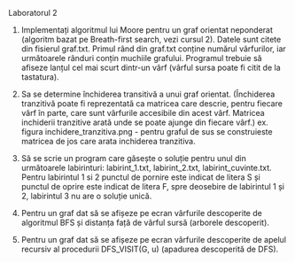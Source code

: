 Laboratorul 2

1. Implementați algoritmul lui Moore pentru un graf orientat neponderat (algoritm bazat pe Breath-first search, vezi cursul 2). 
Datele sunt citete din fisierul graf.txt. Primul rând din graf.txt conține numărul vârfurilor, iar următoarele rânduri conțin muchiile grafului. 
Programul trebuie să afiseze lanțul cel mai scurt dintr-un vârf (vârful sursa poate fi citit de la tastatura).

2. Sa se determine închiderea transitivă a unui graf orientat. 
(Închiderea tranzitivă poate fi reprezentată ca matricea care descrie, pentru fiecare vârf în parte, 
care sunt vârfurile accesibile din acest vârf. Matricea inchiderii tranzitive arată unde se poate ajunge din fiecare vârf.) 
ex. figura inchidere_tranzitiva.png - pentru graful de sus se construieste matricea de 
jos care arata inchiderea tranzitiva.

3. Să se scrie un program care găsește o soluție pentru unul din următoarele labirinturi: labirint_1.txt, labirint_2.txt, labirint_cuvinte.txt. 
Pentru labirintul 1 si 2 punctul de pornire este indicat de litera S și punctul de oprire este indicat de litera F, spre deosebire de labirintul 1 și 2, 
labirintul 3 nu are o soluție unică.

4. Pentru un graf dat să se afișeze pe ecran vârfurile descoperite de algoritmul BFS și distanța față de vârful sursă (arborele descoperit). 

5. Pentru un graf dat să se afișeze pe ecran vârfurile descoperite de apelul recursiv al procedurii DFS_VISIT(G, u) (apadurea descoperită de DFS).